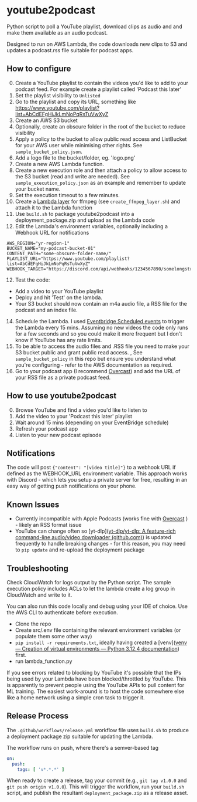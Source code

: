 # youtube2podcast

Python script to poll a YouTube playlist, download clips as audio and and make them available as an audio podcast. 

Designed to run on AWS Lambda, the code downloads new clips to S3 and updates a podcast.rss file suitable for podcast apps.

## How to configure

0. Create a YouTube playlist to contain the videos you'd like to add to your podcast feed. For example create a playlist called 'Podcast this later'
1. Set the playlist visibility to `Unlisted`
2. Go to the playlist and copy its URL, something like https://www.youtube.com/playlist?list=AbCdEFgHiJkLmNoPqRsTuVwXyZ
3. Create an AWS S3 bucket
4. Optionally, create an obscure folder in the root of the bucket to reduce visibility
5. Apply a policy to the bucket to allow public read access and ListBucket for your AWS user while minimising other rights. See `sample_bucket_policy.json`.
6. Add a logo file to the bucket/folder, eg. 'logo.png'
7. Create a new AWS Lambda function.
8. Create a new execution role and then attach a policy to allow access to the S3 bucket (read and write are needed). See `sample_execution_policy.json` as an example and remember to update your bucket name.
9. Set the execution timeout to a few minutes.
10. Create a [Lambda layer](https://docs.aws.amazon.com/lambda/latest/dg/python-package.html#python-package-create-dependencies) for ffmpeg (see `create_ffmpeg_layer.sh`) and attach it to the Lambda function
11. Use `build.sh` to package youtube2podcast into a deployment_package.zip and upload as the Lambda code
12. Edit the Lambda's environment variables, optionally including a Webhook URL for notifications

```
AWS_REGION="yr-region-1"
BUCKET_NAME="my-podcast-bucket-01"
CONTENT_PATH="some-obscure-folder-name/"
PLAYLIST_URL="https://www.youtube.com/playlist?list=AbCdEFgHiJkLmNoPqRsTuVwXyZ"
WEBHOOK_TARGET="https://discord.com/api/webhooks/1234567890/somelongstring"
```

12. Test the code:

- Add a video to your YouTube playlist
- Deploy and hit 'Test' on the lambda.
- Your S3 bucket should now contain an m4a audio file, a RSS file for the podcast and an index file.

14. Schedule the Lambda. I used [Eventbridge Scheduled events](https://docs.aws.amazon.com/scheduler/latest/UserGuide/setting-up.html) to trigger the Lambda every 15 mins. Assuming no new videos the code only runs for a few seconds and so you could make it more frequent but I don't know if YouTube has any rate limits.
15. To be able to access the audio files and .RSS file you need to make your S3 bucket public and grant public read access. , See `sample_bucket_policy` in this repo but ensure you understand what you're configuring - refer to the AWS documentation as required.
16. Go to your podcast app (I recommend [Overcast](https://overcast.fm/podcasts)) and add the URL of your RSS file as a private podcast feed.
## How to use youtube2podcast

0. Browse YouTube and find a video you'd like to listen to
1. Add the video to your 'Podcast this later' playlist
2. Wait around 15 mins (depending on your EventBridge schedule)
3. Refresh your podcast app
4. Listen to your new podcast episode
## Notifications

The code will post `{"content": "[video title]"}` to a webhook URL if defined as the WEBHOOK_URL environment variable. This approach works with Discord - which lets you setup a private server for free, resulting in an easy way of getting push notifications on your phone.
## Known Issues

- Currently incompatible with Apple Podcasts (works fine with [Overcast](https://overcast.fm/podcasts) ) - likely an RSS format issue
- YouTube can change often so [yt-dlp]([yt-dlp/yt-dlp: A feature-rich command-line audio/video downloader (github.com)](https://github.com/yt-dlp/yt-dlp)) is updated frequently to handle breaking changes - for this reason, you may need to `pip update` and re-upload the deployment package 

## Troubleshooting

Check CloudWatch for logs output by the Python script. The sample execution policy includes ACLs to let the lambda create a log group in CloudWatch and write to it.

You can also run this code locally and debug using your IDE of choice. Use the AWS CLI to authenticate before execution.

- Clone the repo
- Create src/.env file containing the relevant environment variables (or populate them some other way)
- `pip install -r requirements.txt`, ideally having created a [venv]([venv — Creation of virtual environments — Python 3.12.4 documentation](https://docs.python.org/3/library/venv.html)) first.
- run lambda_function.py

If you see errors related to blocking by YouTube it's possible that the IPs being used by your Lambda have been blocked/throttled by YouTube. This is apparently to prevent people using the YouTube APIs to pull content for ML training. The easiest work-around is to host the code somewhere else like a home network using a simple cron task to trigger it.

## Release Process

The `.github/workflows/release.yml` workflow file uses `build.sh` to produce a deployment package zip suitable for updating the Lambda.

The workflow runs on push, where there's a semver-based tag

```yml
on:
  push:
    tags: [ 'v*.*.*' ]
```

When ready to create a release, tag your commit (e.g., `git tag v1.0.0` and `git push origin v1.0.0`). This will trigger the workflow, run your `build.sh` script, and publish the resultant `deployment_package.zip` as a release asset.
